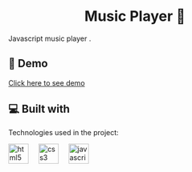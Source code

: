 <h1 align="center" id="title">  Music Player 🎵 </h1>

<p id="description"> Javascript music player .</p>

<h2>🚀 Demo</h2>

[Click here to see demo](https://song-line.vercel.app/)
      
  
<h2>💻 Built with</h2>

Technologies used in the project:

<div align="left">
  <img src="https://skillicons.dev/icons?i=html" height="40" alt="html5 logo"  />
  <img width="12" />
  <img src="https://skillicons.dev/icons?i=css" height="40" alt="css3 logo"  />
  <img width="12" />
  <img src="https://skillicons.dev/icons?i=js" height="40" alt="javascript logo"  />
</div>

